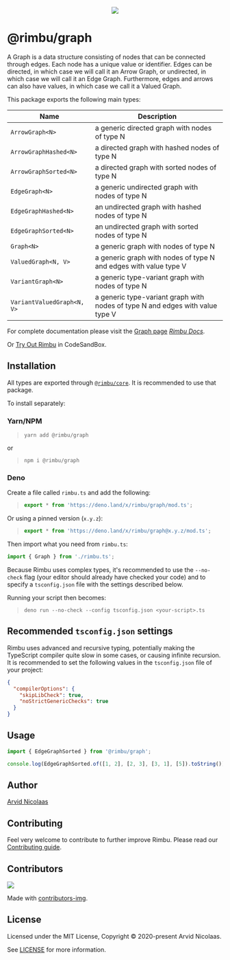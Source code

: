 <p align="center">
    <img src="https://github.com/rimbu-org/rimbu/raw/main/assets/rimbu_logo.svg" />
</p>

# @rimbu/graph

A Graph is a data structure consisting of nodes that can be connected through edges. Each node has a unique value or identifier. Edges can be directed, in which case we will call it an Arrow Graph, or undirected, in which case we will call it an Edge Graph. Furthermore, edges and arrows can also have values, in which case we call it a Valued Graph.

This package exports the following main types:

| Name                       | Description                                                                   |
| -------------------------- | ----------------------------------------------------------------------------- |
| `ArrowGraph<N>`            | a generic directed graph with nodes of type N                                 |
| `ArrowGraphHashed<N>`      | a directed graph with hashed nodes of type N                                  |
| `ArrowGraphSorted<N>`      | a directed graph with sorted nodes of type N                                  |
| `EdgeGraph<N>`             | a generic undirected graph with nodes of type N                               |
| `EdgeGraphHashed<N>`       | an undirected graph with hashed nodes of type N                               |
| `EdgeGraphSorted<N>`       | an undirected graph with sorted nodes of type N                               |
| `Graph<N>`                 | a generic graph with nodes of type N                                          |
| `ValuedGraph<N, V>`        | a generic graph with nodes of type N and edges with value type V              |
| `VariantGraph<N>`          | a generic type-variant graph with nodes of type N                             |
| `VariantValuedGraph<N, V>` | a generic type-variant graph with nodes of type N and edges with value type V |

For complete documentation please visit the [Graph page](https://rimbu.org/docs/collections/graph) _[Rimbu Docs](https://rimbu.org)_.

Or [Try Out Rimbu](https://codesandbox.io/s/github/vitoke/rimbu-sandbox/tree/main?previewwindow=console&view=split&editorsize=65&moduleview=1&module=/src/index.ts) in CodeSandBox.

## Installation

All types are exported through [`@rimbu/core`](../core). It is recommended to use that package.

To install separately:

### Yarn/NPM

> `yarn add @rimbu/graph`

or

> `npm i @rimbu/graph`

### Deno

Create a file called `rimbu.ts` and add the following:

> ```ts
> export * from 'https://deno.land/x/rimbu/graph/mod.ts';
> ```

Or using a pinned version (`x.y.z`):

> ```ts
> export * from 'https://deno.land/x/rimbu/graph@x.y.z/mod.ts';
> ```

Then import what you need from `rimbu.ts`:

```ts
import { Graph } from './rimbu.ts';
```

Because Rimbu uses complex types, it's recommended to use the `--no-check` flag (your editor should already have checked your code) and to specify a `tsconfig.json` file with the settings described below.

Running your script then becomes:

> `deno run --no-check --config tsconfig.json <your-script>.ts`

## Recommended `tsconfig.json` settings

Rimbu uses advanced and recursive typing, potentially making the TypeScript compiler quite slow in some cases, or causing infinite recursion. It is recommended to set the following values in the `tsconfig.json` file of your project:

```json
{
  "compilerOptions": {
    "skipLibCheck": true,
    "noStrictGenericChecks": true
  }
}
```

## Usage

```ts
import { EdgeGraphSorted } from '@rimbu/graph';

console.log(EdgeGraphSorted.of([1, 2], [2, 3], [3, 1], [5]).toString());
```

## Author

[Arvid Nicolaas](https://github.com/vitoke)

## Contributing

Feel very welcome to contribute to further improve Rimbu. Please read our [Contributing guide](../../CONTRIBUTING.md).

## Contributors

<img src = "https://contrib.rocks/image?repo=vitoke/iternal"/>

Made with [contributors-img](https://contrib.rocks).

## License

Licensed under the MIT License, Copyright © 2020-present Arvid Nicolaas.

See [LICENSE](./LICENSE) for more information.
